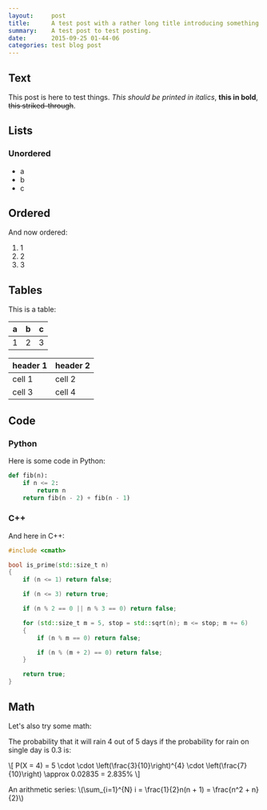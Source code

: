 ```yaml
---
layout:		post
title:		A test post with a rather long title introducing something.
summary:	A test post to test posting.
date:		2015-09-25 01-44-06
categories:	test blog post
---
```


## Text

This post is here to test things. *This should be printed in italics*, __this in bold__, ~~this striked-through~~.

## Lists

### Unordered

* a
* b
* c

## Ordered

And now ordered:

1. 1
2. 2
3. 3

## Tables

This is a table:

| a | b | c |
|---|---|---|
| 1 | 2 | 3 |

| header 1 | header 2 |
| -------- | -------- |
| cell 1   | cell 2   |
| cell 3   | cell 4   |

## Code

### Python

Here is some code in Python:

```Python
def fib(n):
	if n <= 2:
		return n
	return fib(n - 2) + fib(n - 1)
```

### C++

And here in C++:

```C++
#include <cmath>

bool is_prime(std::size_t n)
{
	if (n <= 1) return false;

	if (n <= 3) return true;

	if (n % 2 == 0 || n % 3 == 0) return false;

	for (std::size_t m = 5, stop = std::sqrt(n); m <= stop; m += 6)
	{
		if (n % m == 0) return false;

		if (n % (m + 2) == 0) return false;
	}

	return true;
}
```

## Math

Let's also try some math:

The probability that it will rain 4 out of 5 days if the probability for rain on single day is 0.3 is:

\\[
P(X = 4) = 
5 \cdot
\cdot \left(\frac{3}{10}\right)^{4} \cdot \left(\frac{7}{10}\right) \approx 0.02835 = 2.835\%
\\]

An arithmetic series: \\(\sum_{i=1}^{N} i = \frac{1}{2}n(n + 1) = \frac{n^2 + n}{2}\\)
